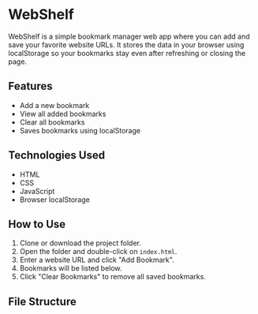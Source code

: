 # WebShelf

WebShelf is a simple bookmark manager web app where you can add and save your favorite website URLs. It stores the data in your browser using localStorage so your bookmarks stay even after refreshing or closing the page.

## Features

- Add a new bookmark
- View all added bookmarks
- Clear all bookmarks
- Saves bookmarks using localStorage

## Technologies Used

- HTML
- CSS
- JavaScript
- Browser localStorage

## How to Use

1. Clone or download the project folder.
2. Open the folder and double-click on `index.html`.
3. Enter a website URL and click "Add Bookmark".
4. Bookmarks will be listed below.
5. Click "Clear Bookmarks" to remove all saved bookmarks.

## File Structure

